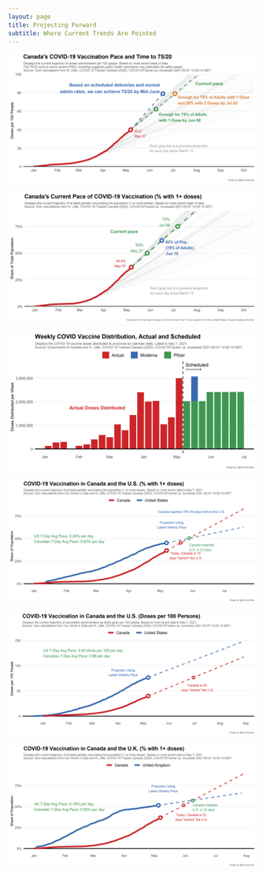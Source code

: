 ```yaml
---
layout: page
title: Projecting Forward
subtitle: Where Current Trends Are Pointed
---
```


![](Plots/pace_national_projection_7520.png)

![](Plots/pace_national_projection2.png)

![](Plots/pace_national_doses.png)

![](Plots/pace_cdn_usa_projection.png)

![](Plots/pace_cdn_usa_projection_doses.png)

![](Plots/pace_cdn_uk_projection.png)
